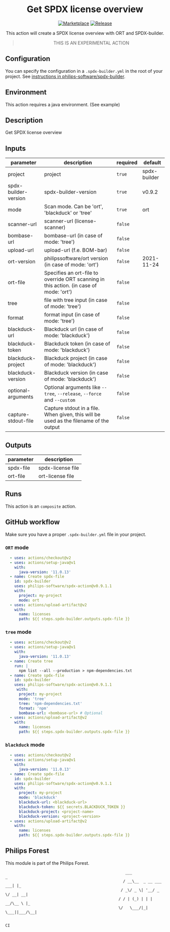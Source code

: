 <div align="center">

# Get SPDX license overview

[![Marketplace](https://img.shields.io/badge/GitHub-Marketplace-green.svg)](https://github.com/marketplace/actions/get-spdx-license-overview) [![Release](https://img.shields.io/github/release/philips-software/spdx-action.svg)](https://github.com/philips-software/spdx-action/releases)

This action will create a SPDX license overview with ORT and SPDX-builder.
> THIS IS AN EXPERIMENTAL ACTION

</div>

## Configuration
You can specify the configuration in a `.spdx-builder.yml` in the root of your project.
See [instructions in philips-software/spdx-builder](https://github.com/philips-software/spdx-builder#including-projects-in-the-spdx-file).

## Environment
This action requires a java environment. (See example)

<!-- action-docs-description -->
## Description

Get SPDX license overview


<!-- action-docs-description -->

<!-- action-docs-inputs -->
## Inputs

| parameter | description | required | default |
| - | - | - | - |
| project | project | `true` | spdx-builder |
| spdx-builder-version | spdx-builder-version | `true` | v0.9.2 |
| mode | Scan mode. Can be 'ort', 'blackduck' or 'tree' | `true` | ort |
| scanner-url | scanner-url (license-scanner) | `false` |  |
| bombase-url | bombase-url (in case of mode: 'tree') | `false` |  |
| upload-url | upload-url (f.e. BOM-bar) | `false` |  |
| ort-version | philipssoftware/ort version (in case of mode: 'ort') | `false` | 2021-11-24 |
| ort-file | Specifies an ort-file to override ORT scanning in this action. (in case of mode: 'ort') | `false` |  |
| tree | file with tree input (in case of mode: 'tree') | `false` |  |
| format | format input (in case of mode: 'tree') | `false` |  |
| blackduck-url | Blackduck url (in case of mode: 'blackduck') | `false` |  |
| blackduck-token | Blackduck token (in case of mode: 'blackduck') | `false` |  |
| blackduck-project | Blackduck project (in case of mode: 'blackduck') | `false` |  |
| blackduck-version | Blackduck version (in case of mode: 'blackduck') | `false` |  |
| optional-arguments | Optional arguments like `--tree`, `--release`, `--force` and `--custom` | `false` |  |
| capture-stdout-file | Capture stdout in a file. When given, this will be used as the filename of the output | `false` |  |



<!-- action-docs-inputs -->

<!-- action-docs-outputs -->
## Outputs

| parameter | description |
| - | - |
| spdx-file | spdx-license file |
| ort-file | ort-license file |



<!-- action-docs-outputs -->

<!-- action-docs-runs -->
## Runs

This action is an `composite` action.


<!-- action-docs-runs -->

## GitHub workflow

Make sure you have a proper `.spdx-builder.yml` file in your project.

### `ORT` mode
```yml
  - uses: actions/checkout@v2
  - uses: actions/setup-java@v1
    with:
      java-version: '11.0.13'
  - name: Create spdx-file
    id: spdx-builder
    uses: philips-software/spdx-action@v0.9.1.1
    with:
      project: my-project
      mode: ort
  - uses: actions/upload-artifact@v2
    with:
      name: licenses
      path: ${{ steps.spdx-builder.outputs.spdx-file }}
```

### `tree` mode
```yml
  - uses: actions/checkout@v2
  - uses: actions/setup-java@v1
    with:
      java-version: '11.0.13'
  - name: Create tree
    run: |
      npm list --all --production > npm-dependencies.txt
  - name: Create spdx-file
    id: spdx-builder
    uses: philips-software/spdx-action@v0.9.1.1
     with:
      project: my-project
      mode: 'tree'
      tree: 'npm-dependencies.txt'
      format: 'npm'
      bombase-url: <bombase-url> # Optional
  - uses: actions/upload-artifact@v2
    with:
      name: licenses
      path: ${{ steps.spdx-builder.outputs.spdx-file }}
```

### `blackduck` mode
```yml
  - uses: actions/checkout@v2
  - uses: actions/setup-java@v1
    with:
      java-version: '11.0.13'
  - name: Create spdx-file
    id: spdx-builder
    uses: philips-software/spdx-action@v0.9.1.1
    with:
      project: my-project
      mode: 'blackduck'
      blackduck-url: <blackduck-url>
      blackduck-token: ${{ secrets.BLACKDUCK_TOKEN }}
      blackduck-project: <project-name>
      blackduck-version: <project-version>
  - uses: actions/upload-artifact@v2
    with:
      name: licenses
      path: ${{ steps.spdx-builder.outputs.spdx-file }}
```

## Philips Forest

This module is part of the Philips Forest.

```
                                                     ___                   _
                                                    / __\__  _ __ ___  ___| |_
                                                   / _\/ _ \| '__/ _ \/ __| __|
                                                  / / | (_) | | |  __/\__ \ |_
                                                  \/   \___/|_|  \___||___/\__|

                                                                            CI
```

